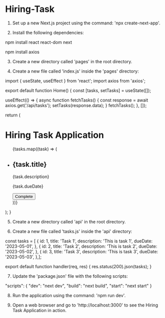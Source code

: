 # Hiring-Task

1. Set up a new Next.js project using the command: 'npx create-next-app'.

2. Install the following dependencies:

npm install react react-dom next

npm install axios


3. Create a new directory called 'pages' in the root directory.

4. Create a new file called 'index.js' inside the 'pages' directory:

import { useState, useEffect } from 'react';
import axios from 'axios';

export default function Home() {
  const [tasks, setTasks] = useState([]);

  useEffect(() => {
    async function fetchTasks() {
      const response = await axios.get('/api/tasks');
      setTasks(response.data);
    }
    fetchTasks();
  }, []);

  return (
    <div>
      <h1>Hiring Task Application</h1>
      <ul>
        {tasks.map((task) => (
          <li key={task.id}>
            <h2>{task.title}</h2>
            <p>{task.description}</p>
            <p>{task.dueDate}</p>
            <button>Complete</button>
          </li>
        ))}
      </ul>
    </div>
  );
}


5. Create a new directory called 'api' in the root directory.

6. Create a new file called 'tasks.js' inside the 'api' directory:

const tasks = [  {    id: 1,    title: 'Task 1',    description: 'This is task 1',    dueDate: '2023-05-01',  },  {    id: 2,    title: 'Task 2',    description: 'This is task 2',    dueDate: '2023-05-02',  },  {    id: 3,    title: 'Task 3',    description: 'This is task 3',    dueDate: '2023-05-03',  },];

export default function handler(req, res) {
  res.status(200).json(tasks);
}


7. Update the 'package.json' file with the following scripts:

"scripts": {
  "dev": "next dev",
  "build": "next build",
  "start": "next start"
}


8. Run the application using the command: 'npm run dev'.

9. Open a web browser and go to 'http://localhost:3000' to see the Hiring Task Application in action.
